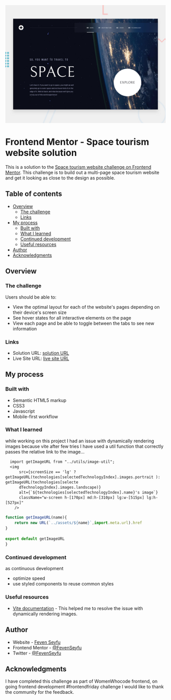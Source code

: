 ![screenshots](https://github.com/FevenSeyfu/space-tourism-website/blob/main/preview.jpg)
# Frontend Mentor - Space tourism website solution

This is a solution to the [Space tourism website challenge on Frontend Mentor](https://www.frontendmentor.io/challenges/space-tourism-multipage-website-gRWj1URZ3). This challenge is to build out a multi-page space tourism website and get it looking as close to the design as possible.

## Table of contents

- [Overview](#overview)
  - [The challenge](#the-challenge)
  - [Links](#links)
- [My process](#my-process)
  - [Built with](#built-with)
  - [What I learned](#what-i-learned)
  - [Continued development](#continued-development)
  - [Useful resources](#useful-resources)
- [Author](#author)
- [Acknowledgments](#acknowledgments)

## Overview

### The challenge

Users should be able to:

- View the optimal layout for each of the website's pages depending on their device's screen size
- See hover states for all interactive elements on the page
- View each page and be able to toggle between the tabs to see new information

### Links

- Solution URL: [solution URL](https://github.com/FevenSeyfu/space-tourism-website/React)
- Live Site URL: [live site URL](https://space-tourism-feven.netlify.app/)

## My process

### Built with

- Semantic HTML5 markup
- CSS3
- Javascript
- Mobile-first workflow

### What I learned
while working on this project I had an issue with dynamically rendering images because vite after few tries I have used a util function that correctly passes the relative link to the image...

```JSX
  import getImageURL from "../utils/image-util";
  <img
      src={screenSize == 'lg' ? getImageURL(technologies[selectedTechnologyIndex].images.portrait ): getImageURL(technologies[selecte
      dTechnologyIndex].images.landscape)}
      alt={`${technologies[selectedTechnologyIndex].name}'s image`}
      className="w-screen h-[170px] md:h-[310px] lg:w-[515px] lg:h-[527px]"
    />

```

```js
function getImageURL(name){
    return new URL(`../assets/${name}`,import.meta.url).href
}

export default getImageURL
}
```

### Continued development
as continuous  development
- optimize speed
- use styled components to reuse common styles

<!--  -->

### Useful resources

- [Vite documentation](https://vitejs.dev/guide/assets) - This helped me to resolve the issue with dynamically rendering images.

## Author

- Website - [Feven Seyfu](https://fevenseyfu.tech)
- Frontend Mentor - [@FevenSeyfu](https://www.frontendmentor.io/profile/FevenSeyfu)
- Twitter - [@FevenSeyfu](https://www.twitter.com/FevenSeyfu)

## Acknowledgments

I have completed this challenge as part of WomenWhocode frontend, on going frontend development #frontendfriday challenge I would like to thank the community for the feedback.
